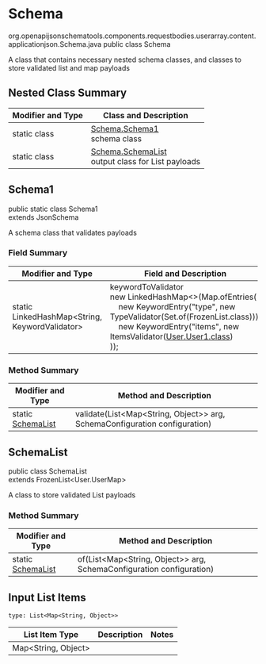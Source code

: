 # Schema
org.openapijsonschematools.components.requestbodies.userarray.content.applicationjson.Schema.java
public class Schema

A class that contains necessary nested schema classes, and classes to store validated list and map payloads

## Nested Class Summary
| Modifier and Type | Class and Description |
| ----------------- | ---------------------- |
| static class | [Schema.Schema1](#schema1)<br> schema class |
| static class | [Schema.SchemaList](#schemalist)<br> output class for List payloads |

## Schema1
public static class Schema1<br>
extends JsonSchema

A schema class that validates payloads
### Field Summary
| Modifier and Type | Field and Description |
| ----------------- | ---------------------- |
| static LinkedHashMap<String, KeywordValidator> |keywordToValidator<br/>new LinkedHashMap<>(Map.ofEntries(<br/>&nbsp;&nbsp;&nbsp;&nbsp;new KeywordEntry("type", new TypeValidator(Set.of(FrozenList.class))),<br/>&nbsp;&nbsp;&nbsp;&nbsp;new KeywordEntry("items", new ItemsValidator([User.User1.class](../../../../components/schemas/User.md#user1))<br>)); |

### Method Summary
| Modifier and Type | Method and Description |
| ----------------- | ---------------------- |
| static [SchemaList](#schemalist) | validate(List<Map<String, Object>> arg, SchemaConfiguration configuration) |

## SchemaList
public class SchemaList<br>
extends FrozenList<User.UserMap>

A class to store validated List payloads

### Method Summary
| Modifier and Type | Method and Description |
| ----------------- | ---------------------- |
| static [SchemaList](#schemalist) | of(List<Map<String, Object>> arg, SchemaConfiguration configuration) |

## Input List Items
```
type: List<Map<String, Object>>
```
List Item Type | Description | Notes
-------------------- | ------------- | -------------
Map<String, Object> |  |
